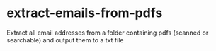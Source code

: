 # extract-emails-from-pdfs
Extract all email addresses from a folder containing pdfs (scanned or searchable) and output them to a txt file
